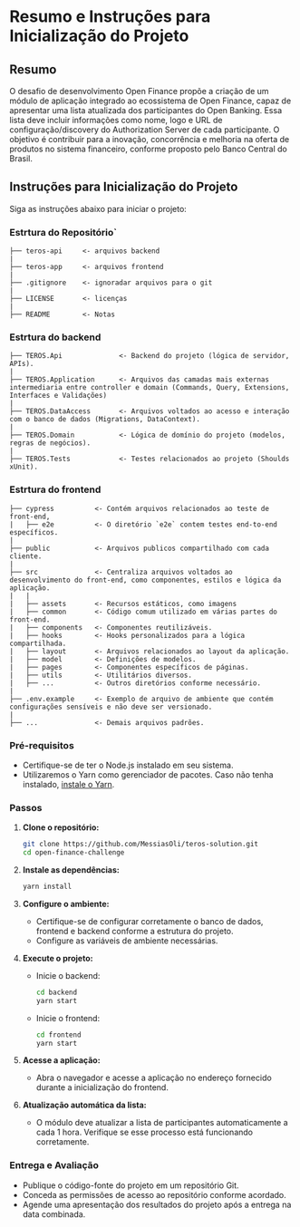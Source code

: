 # Resumo e Instruções para Inicialização do Projeto

## Resumo

O desafio de desenvolvimento Open Finance propõe a criação de um módulo de aplicação integrado ao ecossistema de Open Finance, capaz de apresentar uma lista atualizada dos participantes do Open Banking. Essa lista deve incluir informações como nome, logo e URL de configuração/discovery do Authorization Server de cada participante. O objetivo é contribuir para a inovação, concorrência e melhoria na oferta de produtos no sistema financeiro, conforme proposto pelo Banco Central do Brasil.

## Instruções para Inicialização do Projeto

Siga as instruções abaixo para iniciar o projeto:

### Estrtura do Repositório`

```
├── teros-api     <- arquivos backend
|
├── teros-app     <- arquivos frontend
|
├── .gitignore    <- ignoradar arquivos para o git
|
├── LICENSE       <- licenças
|
├── README        <- Notas
```

### Estrtura do backend

```
├── TEROS.Api              <- Backend do projeto (lógica de servidor, APIs).
|
├── TEROS.Application      <- Arquivos das camadas mais externas intermediaria entre controller e domain (Commands, Query, Extensions, Interfaces e Validações)
|
├── TEROS.DataAccess       <- Arquivos voltados ao acesso e interação com o banco de dados (Migrations, DataContext).
|
├── TEROS.Domain           <- Lógica de domínio do projeto (modelos, regras de negócios).
|
├── TEROS.Tests            <- Testes relacionados ao projeto (Shoulds xUnit).
```

### Estrtura do frontend

```
├── cypress          <- Contém arquivos relacionados ao teste de front-end, 
|   ├── e2e          <- O diretório `e2e` contem testes end-to-end específicos.
|
├── public           <- Arquivos publicos compartilhado com cada cliente.
|
├── src              <- Centraliza arquivos voltados ao desenvolvimento do front-end, como componentes, estilos e lógica da aplicação. 
|   |
|   ├── assets       <- Recursos estáticos, como imagens
|   ├── common       <- Código comum utilizado em várias partes do front-end.
|   ├── components   <- Componentes reutilizáveis.
|   ├── hooks        <- Hooks personalizados para a lógica compartilhada.
|   ├── layout       <- Arquivos relacionados ao layout da aplicação.
|   ├── model        <- Definições de modelos.
|   ├── pages        <- Componentes específicos de páginas.
|   ├── utils        <- Utilitários diversos.
|   ├── ...          <- Outros diretórios conforme necessário.
|   
├── .env.example     <- Exemplo de arquivo de ambiente que contém configurações sensíveis e não deve ser versionado. 
|
├── ...              <- Demais arquivos padrões.
```

### Pré-requisitos

- Certifique-se de ter o Node.js instalado em seu sistema.
- Utilizaremos o Yarn como gerenciador de pacotes. Caso não tenha instalado, [instale o Yarn](https://yarnpkg.com/getting-started/install).

### Passos

1. **Clone o repositório:**
   ```bash
   git clone https://github.com/MessiasOli/teros-solution.git
   cd open-finance-challenge
   ```

2. **Instale as dependências:**
   ```bash
   yarn install
   ```

3. **Configure o ambiente:**
   - Certifique-se de configurar corretamente o banco de dados, frontend e backend conforme a estrutura do projeto.
   - Configure as variáveis de ambiente necessárias.

4. **Execute o projeto:**
   - Inicie o backend:
     ```bash
     cd backend
     yarn start
     ```
   - Inicie o frontend:
     ```bash
     cd frontend
     yarn start
     ```

5. **Acesse a aplicação:**
   - Abra o navegador e acesse a aplicação no endereço fornecido durante a inicialização do frontend.

6. **Atualização automática da lista:**
   - O módulo deve atualizar a lista de participantes automaticamente a cada 1 hora. Verifique se esse processo está funcionando corretamente.

### Entrega e Avaliação

- Publique o código-fonte do projeto em um repositório Git.
- Conceda as permissões de acesso ao repositório conforme acordado.
- Agende uma apresentação dos resultados do projeto após a entrega na data combinada.
